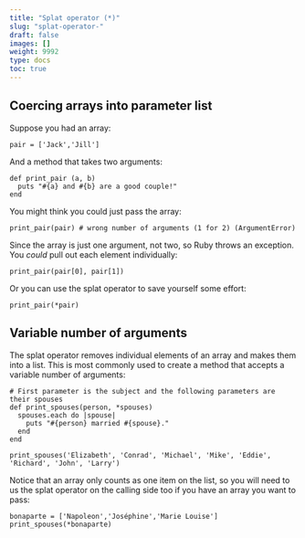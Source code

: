 ```yaml
---
title: "Splat operator (*)"
slug: "splat-operator-"
draft: false
images: []
weight: 9992
type: docs
toc: true
---
```


## Coercing arrays into parameter list
Suppose you had an array:

    pair = ['Jack','Jill']

And a method that takes two arguments:

    def print_pair (a, b)
      puts "#{a} and #{b} are a good couple!"
    end

You might think you could just pass the array:

    print_pair(pair) # wrong number of arguments (1 for 2) (ArgumentError)

Since the array is just one argument, not two, so Ruby throws an exception. You _could_ pull out each element individually:

    print_pair(pair[0], pair[1])

Or you can use the splat operator to save yourself some effort:

    print_pair(*pair)

## Variable number of arguments
The splat operator removes individual elements of an array and makes them into a list. This is most commonly used to create a method that accepts a variable number of arguments:

    # First parameter is the subject and the following parameters are their spouses
    def print_spouses(person, *spouses)
      spouses.each do |spouse|
        puts "#{person} married #{spouse}."
      end
    end

    print_spouses('Elizabeth', 'Conrad', 'Michael', 'Mike', 'Eddie', 'Richard', 'John', 'Larry')

Notice that an array only counts as one item on the list, so you will need to us the splat operator on the calling side too if you have an array you want to pass:

    bonaparte = ['Napoleon','Joséphine','Marie Louise']
    print_spouses(*bonaparte)    

